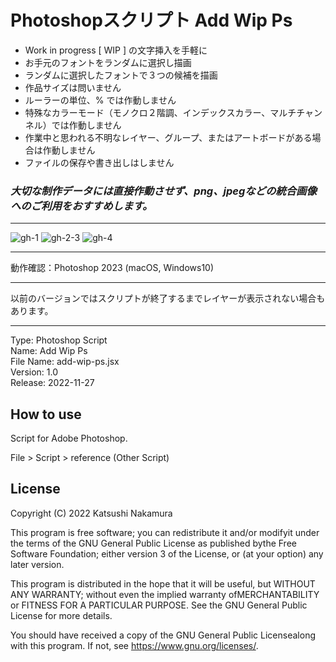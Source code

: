 # Photoshopスクリプト Add Wip Ps

- Work in progress [ WIP ] の文字挿入を手軽に
- お手元のフォントをランダムに選択し描画
- ランダムに選択したフォントで３つの候補を描画
- 作品サイズは問いません
- ルーラーの単位、% では作動しません
- 特殊なカラーモード（モノクロ２階調、インデックスカラー、マルチチャンネル）では作動しません
- 作業中と思われる不明なレイヤー、グループ、またはアートボードがある場合は作動しません
- ファイルの保存や書き出しはしません

### *大切な制作データには直接作動させず、png、jpegなどの統合画像へのご利用をおすすめします。*

---

![gh-1](https://user-images.githubusercontent.com/77219005/204752653-b7a12aeb-f7bc-434c-bce1-7c1022f324c5.png)
![gh-2-3](https://user-images.githubusercontent.com/77219005/204752707-87d61f5f-5cde-4f16-95fd-d114777af494.png)
![gh-4](https://user-images.githubusercontent.com/77219005/204752742-48941c23-11a8-45bf-8207-43d309a523b2.png)


---

動作確認：Photoshop 2023 (macOS, Windows10)

---

以前のバージョンではスクリプトが終了するまでレイヤーが表示されない場合もあります。

---

Type: Photoshop Script  
Name: Add Wip Ps  
File Name: add-wip-ps.jsx  
Version: 1.0  
Release: 2022-11-27

## How to use

Script for Adobe Photoshop.

File > Script > reference (Other Script)


## License

Copyright (C) 2022 Katsushi Nakamura

This program is free software; you can redistribute it and/or modifyit under the terms of the GNU General Public License as published bythe Free Software Foundation; either version 3 of the License, or (at your option) any later version.

This program is distributed in the hope that it will be useful, but WITHOUT ANY WARRANTY; without even the implied warranty ofMERCHANTABILITY or FITNESS FOR A PARTICULAR PURPOSE. See the GNU General Public License for more details.

You should have received a copy of the GNU General Public Licensealong with this program. If not, see <https://www.gnu.org/licenses/>.
